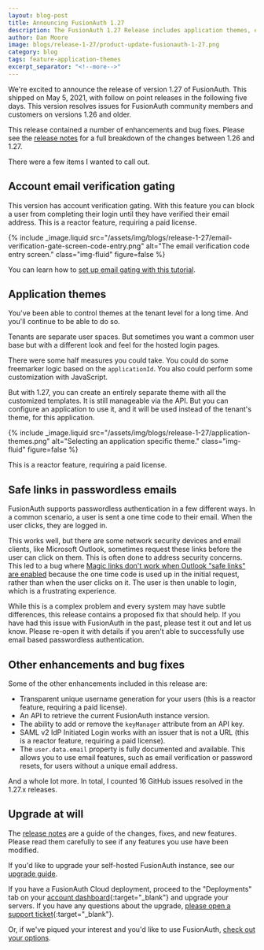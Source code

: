 ```yaml
---
layout: blog-post
title: Announcing FusionAuth 1.27
description: The FusionAuth 1.27 Release includes application themes, email gating, safe links fixes and more
author: Dan Moore
image: blogs/release-1-27/product-update-fusionauth-1-27.png
category: blog
tags: feature-application-themes
excerpt_separator: "<!--more-->"
---
```


We're excited to announce the release of version 1.27 of FusionAuth. This shipped on May 5, 2021, with follow on point releases in the following five days. This version resolves issues for FusionAuth community members and customers on versions 1.26 and older. 

<!--more-->

This release contained a number of enhancements and bug fixes. Please see the [release notes](/docs/v1/tech/release-notes#version-1-27-0) for a full breakdown of the changes between 1.26 and 1.27. 

There were a few items I wanted to call out.

## Account email verification gating

This version has account verification gating. With this feature you can block a user from completing their login until they have verified their email address. This is a reactor feature, requiring a paid license. 

{% include _image.liquid src="/assets/img/blogs/release-1-27/email-verification-gate-screen-code-entry.png" alt="The email verification code entry screen." class="img-fluid" figure=false %}

You can learn how to [set up email gating with this tutorial](/docs/v1/tech/tutorials/gating/gate-accounts-until-user-email-verified).

## Application themes

You've been able to control themes at the tenant level for a long time. And you'll continue to be able to do so.

Tenants are separate user spaces. But sometimes you want a common user base but with a different look and feel for the hosted login pages. 

There were some half measures you could take. You could do some freemarker logic based on the `applicationId`. You also could perform some customization with JavaScript.

But with 1.27, you can create an entirely separate theme with all the customized templates. It is still manageable via the API. But you can configure an application to use it, and it will be used instead of the tenant's theme, for this application.

{% include _image.liquid src="/assets/img/blogs/release-1-27/application-themes.png" alt="Selecting an application specific theme." class="img-fluid" figure=false %}

This is a reactor feature, requiring a paid license.

## Safe links in passwordless emails

FusionAuth supports passwordless authentication in a few different ways. In a common scenario, a user is sent a one time code to their email. When the user clicks, they are logged in.

This works well, but there are some network security devices and email clients, like Microsoft Outlook, sometimes request these links before the user can click on them. This is often done to address security concerns. This led to a bug where [Magic links don't work when Outlook "safe links" are enabled](https://github.com/FusionAuth/fusionauth-issues/issues/629) because the one time code is used up in the initial request, rather than when the user clicks on it. The user is then unable to login, which is a frustrating experience.

While this is a complex problem and every system may have subtle differences, this release contains a proposed fix that should help. If you have had this issue with FusionAuth in the past, please test it out and let us know. Please re-open it with details if you aren't able to successfully use email based passwordless authentication.

## Other enhancements and bug fixes

Some of the other enhancements included in this release are:

* Transparent unique username generation for your users (this is a reactor feature, requiring a paid license).
* An API to retrieve the current FusionAuth instance version. 
* The ability to add or remove the `keyManager` attribute from an API key.
* SAML v2 IdP Initiated Login works with an issuer that is not a URL (this is a reactor feature, requiring a paid license).
* The `user.data.email` property is fully documented and available. This allows you to use email features, such as email verification or password resets, for users without a unique email address.

And a whole lot more. In total, I counted 16 GitHub issues resolved in the 1.27.x releases.

## Upgrade at will

The [release notes](/docs/v1/tech/release-notes#version-1-27-0) are a guide of the changes, fixes, and new features. Please read them carefully to see if any features you use have been modified.

If you'd like to upgrade your self-hosted FusionAuth instance, see our [upgrade guide](/docs/v1/tech/admin-guide/upgrade). 

If you have a FusionAuth Cloud deployment, proceed to the "Deployments" tab on your [account dashboard](https://account.fusionauth.io/account/deployment/){:target="_blank"} and upgrade your servers. If you have any questions about the upgrade, [please open a support ticket](https://account.fusionauth.io/account/support/){:target="_blank"}.

Or, if we've piqued your interest and you'd like to use FusionAuth, [check out your options](/pricing).
